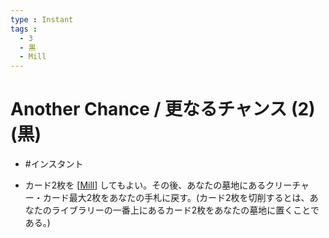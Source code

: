 ```yaml
---
type : Instant
tags : 
  - 3
  - 黒
  - Mill
---
```

# Another Chance / 更なるチャンス (2)(黒)

* #インスタント

* カード2枚を [[Mill]] してもよい。その後、あなたの墓地にあるクリーチャー・カード最大2枚をあなたの手札に戻す。(カード2枚を切削するとは、あなたのライブラリーの一番上にあるカード2枚をあなたの墓地に置くことである。) 

[//begin]: # "Autogenerated link references for markdown compatibility"
[Mill]: ../../KeywordAbilities/Mill.md "Mill(N) / 切削(N)"
[//end]: # "Autogenerated link references"
